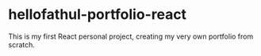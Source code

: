 # hellofathul-portfolio-react
This is my first React personal project, creating my very own portfolio from scratch.
